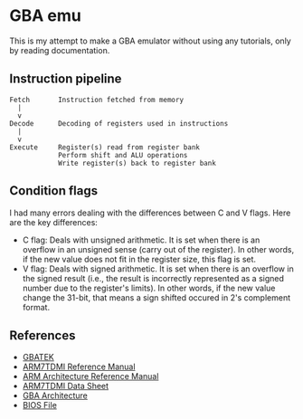 # GBA emu
This is my attempt to make a GBA emulator without using any tutorials, only by reading documentation.

## Instruction pipeline
```
Fetch       Instruction fetched from memory
  |
  v
Decode      Decoding of registers used in instructions
  |
  v
Execute     Register(s) read from register bank
            Perform shift and ALU operations
            Write register(s) back to register bank
```

## Condition flags
I had many errors dealing with the differences between C and V flags. Here are the key differences:
- C flag: Deals with unsigned arithmetic. It is set when there is an overflow in an unsigned sense (carry out of the register). In other words, if the new value does not fit in the register size, this flag is set.
- V flag: Deals with signed arithmetic. It is set when there is an overflow in the signed result (i.e., the result is incorrectly represented as a signed number due to the register's limits). In other words, if the new value change the 31-bit, that means a sign shifted occured in 2's complement format.

## References
- [GBATEK](https://problemkaputt.de/gbatek.htm)
- [ARM7TDMI Reference Manual](https://ww1.microchip.com/downloads/en/DeviceDoc/DDI0029G_7TDMI_R3_trm.pdf)
- [ARM Architecture Reference Manual](https://www.intel.com/programmable/technical-pdfs/654202.pdf)
- [ARM7TDMI Data Sheet](https://www.dwedit.org/files/ARM7TDMI.pdf)
- [GBA Architecture](https://www.copetti.org/writings/consoles/game-boy-advance/)
- [BIOS File](https://archive.org/details/gba_bios_202206)
